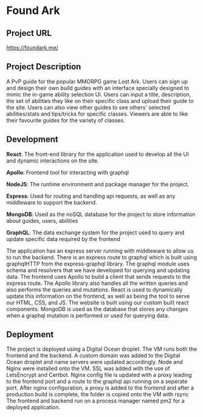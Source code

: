 # Found Ark
## Project URL

https://foundark.me/

## Project Description

A PvP guide for the popular MMORPG game Lost Ark. Users can sign up and design their own build guides with an interface specially designed to mimic the in-game ability selection UI. Users can input a title, description, the set of abilities they like on their specific class and upload their guide to the site. Users can also view other guides to see others' selected abilities/stats and tips/tricks for specific classes. Viewers are able to like their favourite guides for the variety of classes. 

## Development

**React**: The front-end library for the application used to develop all the UI and dynamic interactions on the site.

**Apollo**: Frontend tool for interacting with graphql

**NodeJS**: The runtime environment and package manager for the project.

**Express**: Used for routing and handling api requests, as well as any middleware to support the backend.

**MongoDB**: Used as the noSQL database for the project to store information about guides, users, abilities

**GraphQL**: The data exchange system for the project used to query and update specific data required by the frontend

The application has an express server running with middleware to allow us to run the backend. There is an express route to graphql which is built using graphqlHTTP from the express-graphql library. The graphql module uses schema and resolvers that we have developed for querying and updating data. The frontend uses Apollo to build a client that sends requests to the express route. The Apollo library also handles all the written queries and also performs the queries and mutations. React is used to dynamically update this information on the frontend, as well as being the tool to serve our HTML, CSS, and JS. The website is built using our custom built react components. MongoDB is used as the database that stores any changes when a graphql mutation is performed or used for querying data.

## Deployment

The project is deployed using a Digital Ocean droplet. The VM runs both the frontend and the backend.
A custom domain was added to the Digital Ocean droplet and name servers were updated accordingly.
Node and Nginx were installed onto the VM.
SSL was added with the use of LetsEncrypt and Certbot.
Nginx config file is updated with a proxy leading to the frontend port and a route to the graphql api running on a seperate port.
After nginx configuration, a proxy is added to the frontend and after a production build is complete, the folder is copied onto the VM with rsync
The frontend and backend run on a process manager named pm2 for a deployed application.

